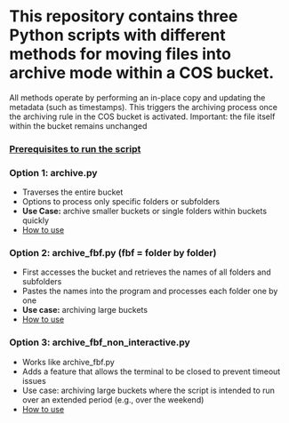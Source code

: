 # This repository contains three Python scripts with different methods for moving files into archive mode within a COS bucket.

All methods operate by performing an in-place copy and updating the metadata (such as timestamps). This triggers the archiving process once the archiving rule in the COS bucket is activated. Important: the file itself within the bucket remains unchanged

### [Prerequisites to run the script](https://github.com/felix-janakow/COS_cold_to_archive/blob/main/Instructions/Prerequisites.md)


### Option 1: archive.py

- Traverses the entire bucket
- Options to process only specific folders or subfolders
- **Use Case:** archive smaller buckets or single folders within buckets quickly
- [How to use](https://github.com/felix-janakow/COS_cold_to_archive/blob/main/Instructions/archive.py-INSTRUCTION.md)


### Option 2: archive_fbf.py (fbf = folder by folder)

- First accesses the bucket and retrieves the names of all folders and subfolders
- Pastes the names into the program and processes each folder one by one
- **Use case:** archiving large buckets
- [How to use]()


### Option 3: archive_fbf_non_interactive.py

- Works like archive_fbf.py
- Adds a feature that allows the terminal to be closed to prevent timeout issues
- Use case: archiving large buckets where the script is intended to run over an extended period (e.g., over the weekend)
- [How to use]()